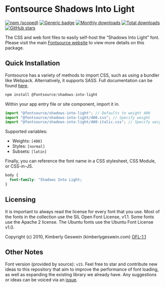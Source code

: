 # Fontsource Shadows Into Light

[![npm (scoped)](https://img.shields.io/npm/v/@fontsource/shadows-into-light?color=brightgreen)](https://www.npmjs.com/package/@fontsource/shadows-into-light) [![Generic badge](https://img.shields.io/badge/fontsource-passing-brightgreen)](https://github.com/fontsource/fontsource) [![Monthly downloads](https://badgen.net/npm/dm/@fontsource/shadows-into-light)](https://github.com/fontsource/fontsource) [![Total downloads](https://badgen.net/npm/dt/@fontsource/shadows-into-light)](https://github.com/fontsource/fontsource) [![GitHub stars](https://img.shields.io/github/stars/fontsource/fontsource.svg?style=social&label=Star)](https://github.com/fontsource/fontsource/stargazers)

The CSS and web font files to easily self-host the “Shadows Into Light” font. Please visit the main [Fontsource website](https://fontsource.org/fonts/shadows-into-light) to view more details on this package.

## Quick Installation

Fontsource has a variety of methods to import CSS, such as using a bundler like Webpack. Alternatively, it supports SASS. Full documentation can be found [here](https://fontsource.org/docs/getting-started/introduction).

```javascript
npm install @fontsource/shadows-into-light
```

Within your app entry file or site component, import it in.

```javascript
import "@fontsource/shadows-into-light"; // Defaults to weight 400
import "@fontsource/shadows-into-light/400.css"; // Specify weight
import "@fontsource/shadows-into-light/400-italic.css"; // Specify weight and style

```

Supported variables:
- Weights: `[400]`
- Styles: `[normal]`
- Subsets: `[latin]`

Finally, you can reference the font name in a CSS stylesheet, CSS Module, or CSS-in-JS.

```css
body {
  font-family: "Shadows Into Light;
}
```

## Licensing
It is important to always read the license for every font that you use.
Most of the fonts in the collection use the SIL Open Font License, v1.1. Some fonts use the Apache 2 license. The Ubuntu fonts use the Ubuntu Font License v1.0.

Copyright (c) 2010, Kimberly Geswein (kimberlygeswein.com)
[OFL-1.1](http://scripts.sil.org/OFL)

## Other Notes
Font version (provided by source): `v15`.
Feel free to star and contribute new ideas to this repository that aim to improve the performance of font loading, as well as expanding the existing library we already have. Any suggestions or ideas can be voiced via an [issue](https://github.com/fontsource/fontsource/issues).